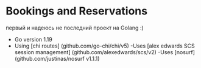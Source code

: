 # Bookings and Reservations

первый и надеюсь не последний проект на Golang :)

- Go version 1.19
- Using [chi routes] (github.com/go-chi/chi/v5)
-Uses [alex edwards SCS session management] (github.com/alexedwards/scs/v2)
-Uses [nosurf] (github.com/justinas/nosurf v1.1.1)